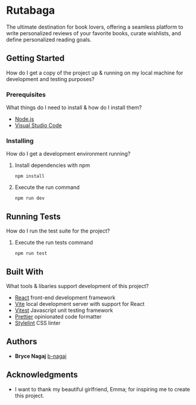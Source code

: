# Rutabaga

The ultimate destination for book lovers, offering a seamless platform to write personalized reviews of your favorite books, curate wishlists, and define personalized reading goals.

## Getting Started

How do I get a copy of the project up & running on my local machine for development and testing purposes?

### Prerequisites

What things do I need to install & how do I install them?

- [Node.js](https://nodejs.org/en)
- [Visual Studio Code](https://code.visualstudio.com/)

### Installing

How do I get a development environment running?

1. Install dependencies with npm

   ```
   npm install
   ```

2. Execute the run command

   ```
   npm run dev
   ```

## Running Tests

How do I run the test suite for the project?

1. Execute the run tests command

   ```
   npm run test
   ```

## Built With

What tools & libaries support development of this project?

- [React](https://react.dev/) front-end development framework
- [Vite](https://vitejs.dev/) local development server with support for React
- [Vitest](https://vitest.dev/) Javascript unit testing framework
- [Prettier](https://prettier.io/) opinionated code formatter
- [Stylelint](https://stylelint.io/) CSS linter

## Authors

- **Bryce Nagaj** [b-nagaj](https://github.com/b-nagaj)

## Acknowledgments

- I want to thank my beautiful girlfriend, Emma; for inspiring me to create this project.
